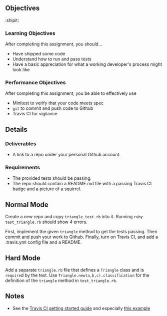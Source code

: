 ## Objectives

:shipit:

### Learning Objectives

After completing this assignment, you should…

* Have shipped some code
* Understand how to run and pass tests
* Have a basic appreciation for what a working developer's process might look like

### Performance Objectives

After completing this assignment, you be able to effectively use

* Minitest to verify that your code meets spec
* `git` to commit and push code to Github
* Travis CI for vigilance

## Details

### Deliverables

* A link to a repo under your personal Github account.

### Requirements

* The provided tests should be passing.
* The repo should contain a README.md file with a passing Travis CI badge and a picture of a squirrel.


## Normal Mode

Create a new repo and copy `triangle_test.rb` into it. Running `ruby test_triangle.rb` should show 4 errors.

First, implement the given `triangle` method to get the tests passing. Then commit and push your work to Github. Finally, turn on Travis CI, and add a .travis.yml config file and a README.

## Hard Mode

Add a separate `triangle.rb` file that defines a `Triangle` class and is `require`d by the test. Use `Triangle.new(a,b,c).classification` for the definition of the `triangle` method in `test_triangle.rb`.

## Notes

* See the [Travis CI getting started guide](http://docs.travis-ci.com/user/getting-started) and especially [this example](http://docs.travis-ci.com/user/getting-started/#Ruby)
